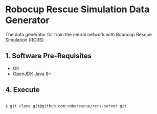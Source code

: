 # Robocup Rescue Simulation Data Generator
The data generator for train the neural network with Robocup Rescue Simulation (RCRS)

## 1. Software Pre-Requisites
- Git
- OpenJDK Java 8+

## 4. Execute
```bash

$ git clone git@github.com:roborescue/rcrs-server.git
```


